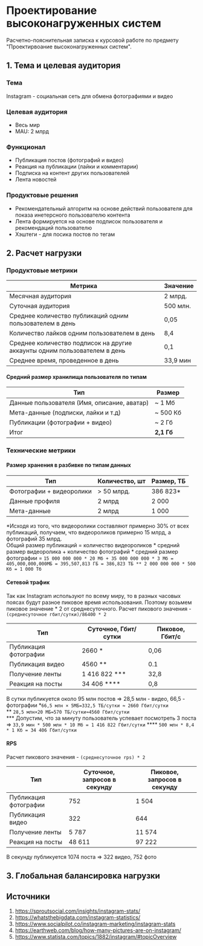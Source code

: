 # Проектирование высоконагруженных систем
Расчетно-пояснительная записка к курсовой работе по предмету "Проектирвоание высоконагруженных систем".  
## 1. Тема и целевая аудитория
### Тема
Instagram - социальная сеть для обмена фотографиями и видео
### Целевая аудитория
- Весь мир
- MAU: 2 млрд
### Функционал
- Публикация постов (фотографий и видео)
- Реакция на публикации (лайки и комментарии)
- Подписка на контент других пользователей
- Лента новостей
### Продуктовые решения
- Рекомендательный алгоритм на основе действий пользователя для показа инетерсного пользователю контента 
- Лента формируется на основе подписок пользователя и рекомендаций пользователю
- Хэштеги - для посика постов по тегам
## 2. Расчет нагрузки
### Продуктовые метрики
| Метрика                                                                   | Значение |
|---------------------------------------------------------------------------|----------|
| Месячная аудитория                                                        | 2 млрд.  |
| Суточная аудитория                                                        | 500 млн. |
| Среднее количество публикаций одним пользователем в день                  | 0,05     |
| Количество лайков одним пользователем в день                              | 8,4      |
| Среднее количество подписок на другие аккаунты одним пользователем в день | 0,1      |
| Среднее время, проведенное в день                                         | 33,9 мин |
#### Средний размер хранилища пользователя по типам
| Тип                                         | Размер       |
|---------------------------------------------|--------------|
| Данные пользователя (Имя, описание, аватар) | ~ 1 Мб       |
| Мета-данные (подписки, лайки и т.д)         | ~ 500 Кб     |
| Публикации (фотографии + видео)             | ~ 2 Гб       |
| Итог                                        | **2,1 Гб** |
### Технические метрики
#### Размер хранения в разбивке по типам данных
| Тип                      | Количество, шт | Размер, ТБ |
|--------------------------|----------------|------------|
| Фотографии + видеоролики | > 50 млрд.     | 386 823*   |
| Данные профиля           | 2 млрд         | 2 000      |
| Мета-данные              | 2 млрд         | 1 000      |  

*Исходя из того, что видеоролики составляют примерно 30% от всех публикаций, получаем, что видеороликов примерно 15 млрд, а фотографий 35 млрд.   
Общий размер публикаций = количество видеороликов * средний размер видеоролика + количество фотографий * средний размер фотографии = `15 000 000 000 * 20 Мб + 35 000 000 000 * 3 Мб = 405,000,000,000МБ = 395,507,813 ГБ
= 386,823 ТБ
** 2 000 000 000 * 500 Kб = 1 000 Тб`
#### Сетевой трафик
Так как Instagram используют по всему миру, то в разных часовых поясах будут разное пиковое время использования. Поэтому возьмем пиковое значение * 2 от среднесуточного. 
Расчет пикового значения - `(среднесуточное гбит/сутки)/86400 * 2`

| Тип                   | Суточное, Гбит/сутки | Пиковое, Гбит/с |
|-----------------------|----------------------|-----------------|
| Публикация фотографии | 2660 *               | 0,06            | 
| Публикация видео      | 4560 **              | 0.1             |
| Получение ленты       | 1 416 822 ***        | 32,8            |
| Реакция на посты      | 34 406 ****          | 0,8             |    

В сутки публикуется около 95 млн постов => 28,5 млн - видео, 66,5 - фотографии
*`66,5 млн × 5МБ=332,5 ТБ/сутки ≈ 2660 Гбит/сутки`  
** `28,5 млн×20 МБ=570 ТБ/сутки≈4560 Гбит/сутки`  
*** Допустим, что за минуту пользователь успевает посмотреть 3 поста => `33,9 мин * 500 млн * 10 Мб = 1 416 822 Гбит/сутки`
**** `500 млн * 8,4 * 1 Кб = 34 406 Гбит/сутки`
#### RPS
Расчет пикового значения - `(среднесуточное rps) * 2`

| Тип                    | Суточное, запросов в секунду | Пиковое, запросов в секунду |
|------------------------|------------------------------|-----------------------------|
| Публикация фотографии  | 752                          | 1 504                       | 
| Публикация видео       | 322                          | 644                         |
| Получение ленты        | 5 787                        | 11 574                      |
| Реакция на посты       | 48 611                       | 97 222                      |    

В секунду публикуется 1074 поста => 322 видео, 752 фото

## 3. Глобальная балансировка нагрузки


## Источники
1. https://sproutsocial.com/insights/instagram-stats/
2. https://whatsthebigdata.com/instagram-statistics/
3. https://www.socialpilot.co/instagram-marketing/instagram-stats
4. https://earthweb.com/blog/how-many-pictures-are-on-instagram/
5. https://www.statista.com/topics/1882/instagram/#topicOverview
